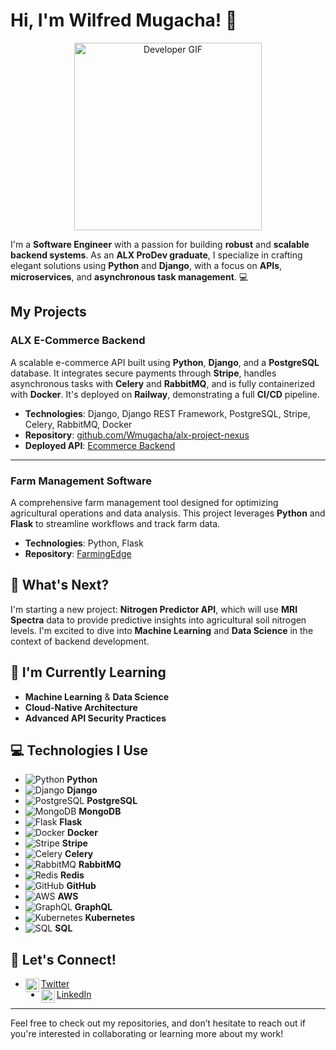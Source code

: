 # Hi, I'm Wilfred Mugacha! 👋

<p align="center">
  <img src="https://media.giphy.com/media/v1.Y2lkPTc5MGI3NjExcmJ2YnF0enMxbWViNHF2cndjcmpoMWltZ3ltb2tmdGJoOHNycGczcyZlcD12MV9naWZzX3NlYXJjaCZjdD1n/KGhpQ5NMoWKQurlHwI/giphy.gif" alt="Developer GIF" width="300"/>
</p>

I'm a **Software Engineer** with a passion for building **robust** and **scalable backend systems**. As an **ALX ProDev graduate**, I specialize in crafting elegant solutions using **Python** and **Django**, with a focus on **APIs**, **microservices**, and **asynchronous task management**. 💻

## My Projects

### **ALX E-Commerce Backend**
A scalable e-commerce API built using **Python**, **Django**, and a **PostgreSQL** database. It integrates secure payments through **Stripe**, handles asynchronous tasks with **Celery** and **RabbitMQ**, and is fully containerized with **Docker**. It's deployed on **Railway**, demonstrating a full **CI/CD** pipeline.

- **Technologies**: Django, Django REST Framework, PostgreSQL, Stripe, Celery, RabbitMQ, Docker
- **Repository**: [github.com/Wmugacha/alx-project-nexus](https://github.com/Wmugacha/alx-project-nexus)
- **Deployed API**: [Ecommerce Backend](https://alxprojectnexus.up.railway.app)

---

### **Farm Management Software**
A comprehensive farm management tool designed for optimizing agricultural operations and data analysis. This project leverages **Python** and **Flask** to streamline workflows and track farm data.

- **Technologies**: Python, Flask
- **Repository**: [FarmingEdge](https://github.com/Wmugacha/FarmingEdge)

## 🚀 What's Next?
I'm starting a new project: **Nitrogen Predictor API**, which will use **MRI Spectra** data to provide predictive insights into agricultural soil nitrogen levels. I'm excited to dive into **Machine Learning** and **Data Science** in the context of backend development.

## 🌱 I'm Currently Learning
- **Machine Learning** & **Data Science**
- **Cloud-Native Architecture**
- **Advanced API Security Practices**

## 💻 Technologies I Use

- ![Python](https://cdn.jsdelivr.net/npm/simple-icons@v3/icons/python.svg) **Python**
- ![Django](https://cdn.jsdelivr.net/npm/simple-icons@v3/icons/django.svg) **Django**
- ![PostgreSQL](https://cdn.jsdelivr.net/npm/simple-icons@v3/icons/postgresql.svg) **PostgreSQL**
- ![MongoDB](https://cdn.jsdelivr.net/npm/simple-icons@v3/icons/mongodb.svg) **MongoDB**
- ![Flask](https://cdn.jsdelivr.net/npm/simple-icons@v3/icons/flask.svg) **Flask**
- ![Docker](https://cdn.jsdelivr.net/npm/simple-icons@v3/icons/docker.svg) **Docker**
- ![Stripe](https://cdn.jsdelivr.net/npm/simple-icons@v3/icons/stripe.svg) **Stripe**
- ![Celery](https://cdn.jsdelivr.net/npm/simple-icons@v3/icons/celery.svg) **Celery**
- ![RabbitMQ](https://cdn.jsdelivr.net/npm/simple-icons@v3/icons/rabbitmq.svg) **RabbitMQ**
- ![Redis](https://cdn.jsdelivr.net/npm/simple-icons@v3/icons/redis.svg) **Redis**
- ![GitHub](https://cdn.jsdelivr.net/npm/simple-icons@v3/icons/github.svg) **GitHub**
- ![AWS](https://cdn.jsdelivr.net/npm/simple-icons@v3/icons/amazonaws.svg) **AWS**
- ![GraphQL](https://cdn.jsdelivr.net/npm/simple-icons@v3/icons/graphql.svg) **GraphQL**
- ![Kubernetes](https://cdn.jsdelivr.net/npm/simple-icons@v3/icons/kubernetes.svg) **Kubernetes**
- ![SQL](https://cdn.jsdelivr.net/npm/simple-icons@v3/icons/sqlite.svg) **SQL**



## 🤝 Let's Connect!
- [Twitter](https://twitter.com/WilfredMugacha) <img align="left" alt="Wilfred Mugacha | Twitter" width="22px" src="https://cdn.jsdelivr.net/npm/simple-icons@v3/icons/twitter.svg" />
- [LinkedIn](https://www.linkedin.com/in/wilfred-mugacha) <img align="left" alt="Wilfred Mugacha | LinkedIn" width="22px" src="https://cdn.jsdelivr.net/npm/simple-icons@v3/icons/linkedin.svg" />

---

Feel free to check out my repositories, and don’t hesitate to reach out if you're interested in collaborating or learning more about my work!
